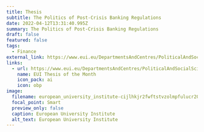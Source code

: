```yaml
---
title: Thesis
subtitle: The Politics of Post-Crisis Banking Regulations
date: 2022-04-12T13:31:40.995Z
summary: The Politics of Post-Crisis Banking Regulations
draft: false
featured: false
tags:
  - Finance
external_link: https://www.eui.eu/DepartmentsAndCentres/PoliticalAndSocialSciences/ResearchAndTeaching/Theses/Thesis-of-the-month-DETAILS#GandersonSummary
links:
  - url: https://www.eui.eu/DepartmentsAndCentres/PoliticalAndSocialSciences/ResearchAndTeaching/Theses/Thesis-of-the-month-DETAILS#GandersonSummary
    name: EUI Thesis of the Month
    icon_pack: ai
    icon: obp
image:
  filename: european_university_institute-cijlhkjr2fwftstvzolmpfulucr20pdh_0.jpeg
  focal_point: Smart
  preview_only: false
  caption: European University Institute
  alt_text: European University Institute
---
```

